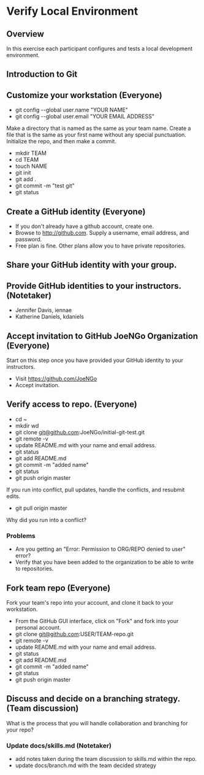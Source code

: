 # Verify Local Environment

## Overview

In this exercise each participant configures and tests a local development environment.

## Introduction to Git

## Customize your workstation (Everyone)

* git config --global user.name "YOUR NAME"
* git config --global user.email "YOUR EMAIL ADDRESS"
 

Make a directory that is named as the same as your team name. Create a file that is the same as your first name without any special punctuation. Initialize the repo, and then make a commit.

* mkdir TEAM
* cd TEAM
* touch NAME
* git init
* git add .
* git commit -m "test git"
* git status

## Create a GitHub identity (Everyone)

* If you don't already have a github account, create one.
* Browse to http://github.com. Supply a username, email address, and password.
* Free plan is fine. Other plans allow you to have private repositories.

## Share your GitHub identity with your group. 

## Provide GitHub identities to your instructors. (Notetaker)

* Jennifer Davis, iennae
* Katherine Daniels, kdaniels
 
## Accept invitation to GitHub JoeNGo Organization (Everyone)

Start on this step once you have provided your GitHub identity to your instructors.

* Visit https://github.com/JoeNGo
* Accept invitation.

## Verify access to repo. (Everyone)

* cd ~
* mkdir wd
* git clone git@github.com:JoeNGo/initial-git-test.git
* git remote -v
* update README.md with your name and email address.
* git status
* git add README.md
* git commit -m "added name"
* git status
* git push origin master

If you run into conflict, pull updates, handle the conflicts, and resubmit edits.

* git pull origin master

Why did you run into a conflict?

### Problems

* Are you getting an "Error: Permission to ORG/REPO denied to user" error?
 * Verify that you have been added to the organization to be able to write to repositories.

## Fork team repo (Everyone)

Fork your team's repo into your account, and clone it back to your workstation.

* From the GitHub GUI interface, click on "Fork" and fork into your personal account.
* git clone git@github.com:USER/TEAM-repo.git
* git remote -v
* update README.md with your name and email address.
* git status
* git add README.md
* git commit -m "added name"
* git status
* git push origin master

## Discuss and decide on a branching strategy. (Team discussion)

What is the process that you will handle collaboration and branching for your repo?

### Update docs/skills.md (Notetaker)

* add notes taken during the team discussion to skills.md within the repo.
* update docs/branch.md with the team decided strategy
